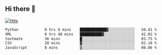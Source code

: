 ## Hi there 👋

<!--
**alihaqberdi/alihaqberdi** is a ✨ _special_ ✨ repository because its `README.md` (this file) appears on your GitHub profile.

Here are some ideas to get you started:

- 🔭 I’m currently working on ...
- 🌱 I’m currently learning ...
- 👯 I’m looking to collaborate on ...
- 🤔 I’m looking for help with ...
- 💬 Ask me about ...
- 📫 How to reach me: ...
- 😄 Pronouns: ...
- ⚡ Fun fact: ...
-->

[![Hits](https://hits.sh/github.com/alihaqberdi.svg)](https://hits.sh/github.com/alihaqberdi/)

<!--START_SECTION:waka-->

```txt
Python            8 hrs 9 mins    ████████████▓░░░░░░░░░░░░   50.41 %
XML               6 hrs 48 mins   ██████████▓░░░░░░░░░░░░░░   42.02 %
textmate          36 mins         █░░░░░░░░░░░░░░░░░░░░░░░░   03.75 %
CSV               20 mins         ▓░░░░░░░░░░░░░░░░░░░░░░░░   02.10 %
JavaScript        8 mins          ▒░░░░░░░░░░░░░░░░░░░░░░░░   00.86 %
```

<!--END_SECTION:waka-->
